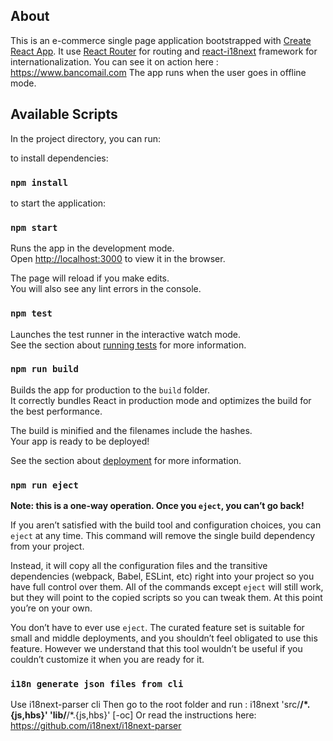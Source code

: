 ## About
This is an e-commerce single page application bootstrapped with [Create React App](https://github.com/facebook/create-react-app).
It use [React Router](https://reactrouter.com/) for routing and [react-i18next](https://react.i18next.com/) framework for internationalization.
You can see it on action here : https://www.bancomail.com
The app runs when the user goes in offline mode.

## Available Scripts

In the project directory, you can run:

to install dependencies:
### `npm install`

to start the application:
### `npm start`

Runs the app in the development mode.<br />
Open [http://localhost:3000](http://localhost:3000) to view it in the browser.

The page will reload if you make edits.<br />
You will also see any lint errors in the console.

### `npm test`

Launches the test runner in the interactive watch mode.<br />
See the section about [running tests](https://facebook.github.io/create-react-app/docs/running-tests) for more information.

### `npm run build`

Builds the app for production to the `build` folder.<br />
It correctly bundles React in production mode and optimizes the build for the best performance.

The build is minified and the filenames include the hashes.<br />
Your app is ready to be deployed!

See the section about [deployment](https://facebook.github.io/create-react-app/docs/deployment) for more information.

### `npm run eject`

**Note: this is a one-way operation. Once you `eject`, you can’t go back!**

If you aren’t satisfied with the build tool and configuration choices, you can `eject` at any time. This command will remove the single build dependency from your project.

Instead, it will copy all the configuration files and the transitive dependencies (webpack, Babel, ESLint, etc) right into your project so you have full control over them. All of the commands except `eject` will still work, but they will point to the copied scripts so you can tweak them. At this point you’re on your own.

You don’t have to ever use `eject`. The curated feature set is suitable for small and middle deployments, and you shouldn’t feel obligated to use this feature. However we understand that this tool wouldn’t be useful if you couldn’t customize it when you are ready for it.

### `i18n generate json files from cli`
Use i18next-parser cli
Then go to the root folder and run : i18next 'src/**/*.{js,hbs}' 'lib/**/*.{js,hbs}' [-oc]
Or read the instructions here: https://github.com/i18next/i18next-parser
